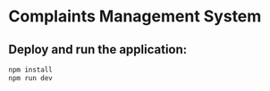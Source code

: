 # Complaints Management System

## Deploy and run the application:
```bash
npm install
npm run dev
```